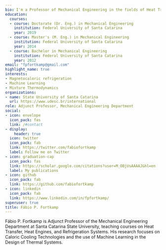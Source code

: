 ```yaml
---
bio: I'm a Professor of Mechanical Engineering in the fields of Heat Transfer, Refrigeration and Heat Engines, focused on bringing current developments to the classroom. On my research, I focus on interdisciplinary topics such as Mixture Thermodynamics and Foam Formation in Oil-Refrigerant Mixtures and Caloric Refrigeration Systems.
education:
  courses:
  - course: Doctorate (Dr. Eng.) in Mechanical Engineering
    institution: Federal University of Santa Catarina
    year: 2019
  - course: Master's (M. Eng.) in Mechanical Engineering
    institution: Federal University of Santa Catarina
    year: 2014
  - course: Bachelor in Mechanical Engineering
    institution: Federal University of Santa Catarina
    year: 2012
email: "fpfortkamp@gmail.com"
highlight_name: true
interests:
- Magnetocaloric refrigeration
- Machine Learning
- Mixture Thermodynamics
organizations:
- name: State University of Santa Catarina
  url: https://www.udesc.br/international
role: Adjunct Professor, Mechanical Engineering Department
social:
- icon: envelope
  icon_pack: fas
  link: /#contact
- display:
    header: true
  icon: twitter
  icon_pack: fab
  link: https://twitter.com/fabiofortkamp
  label: Follow me on Twitter
- icon: graduation-cap
  icon_pack: fas
  link: https://scholar.google.com/citations?user=M_OBjUsAAAAJ&hl=en
  label: My publications
- icon: github
  icon_pack: fab
  link: https://github.com/fabiofortkamp
- icon: linkedin
  icon_pack: fab
  link: https://www.linkedin.com/in/fpfortkamp/
superuser: true
title: Fábio P. Fortkamp
---
```


Fábio P. Fortkamp is Adjunct Professor of the Mechanical Engineering Department at Santa Catarina State University, teaching courses on Heat Transfer, Heat Engines, and Refrigeration Systems. His research focuses on Caloric Cooling Technologies and the use of Machine Learning in the Design of Thermal Systems.
